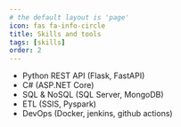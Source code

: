 ```yaml
---
# the default layout is 'page'
icon: fas fa-info-circle
title: Skills and tools
tags: [skills]
order: 2
---
```


- Python REST API (Flask, FastAPI)
- C# (ASP.NET Core)
- SQL & NoSQL (SQL Server, MongoDB)
- ETL (SSIS, Pyspark)
- DevOps (Docker, jenkins, github actions)
